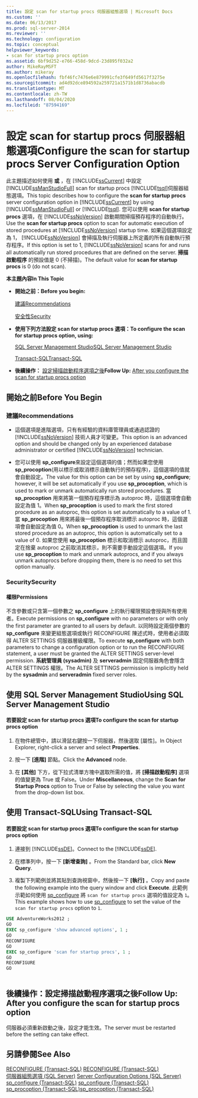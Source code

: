 ```yaml
---
title: 設定 scan for startup procs 伺服器組態選項 | Microsoft Docs
ms.custom: ''
ms.date: 06/13/2017
ms.prod: sql-server-2014
ms.reviewer: ''
ms.technology: configuration
ms.topic: conceptual
helpviewer_keywords:
- scan for startup procs option
ms.assetid: 6bf9d252-e766-458d-9dcd-23d895f032a2
author: MikeRayMSFT
ms.author: mikeray
ms.openlocfilehash: fbf46fc7476e6e879991cfe3f649fd5617f3275e
ms.sourcegitcommit: ad4d92dce894592a259721a1571b1d8736abacdb
ms.translationtype: MT
ms.contentlocale: zh-TW
ms.lasthandoff: 08/04/2020
ms.locfileid: "87594169"
---
```

# <a name="configure-the-scan-for-startup-procs-server-configuration-option"></a><span data-ttu-id="d0b68-102">設定 scan for startup procs 伺服器組態選項</span><span class="sxs-lookup"><span data-stu-id="d0b68-102">Configure the scan for startup procs Server Configuration Option</span></span>
  <span data-ttu-id="d0b68-103">此主題描述如何使用 **或** ，在 [!INCLUDE[ssCurrent](../../includes/sscurrent-md.md)] 中設定 [!INCLUDE[ssManStudioFull](../../includes/ssmanstudiofull-md.md)] scan for startup procs [!INCLUDE[tsql](../../includes/tsql-md.md)]伺服器組態選項。</span><span class="sxs-lookup"><span data-stu-id="d0b68-103">This topic describes how to configure the **scan for startup procs** server configuration option in [!INCLUDE[ssCurrent](../../includes/sscurrent-md.md)] by using [!INCLUDE[ssManStudioFull](../../includes/ssmanstudiofull-md.md)] or [!INCLUDE[tsql](../../includes/tsql-md.md)].</span></span> <span data-ttu-id="d0b68-104">您可以使用 **scan for startup procs** 選項，在 [!INCLUDE[ssNoVersion](../../includes/ssnoversion-md.md)] 啟動期間掃描預存程序的自動執行。</span><span class="sxs-lookup"><span data-stu-id="d0b68-104">Use the **scan for startup procs** option to scan for automatic execution of stored procedures at [!INCLUDE[ssNoVersion](../../includes/ssnoversion-md.md)] startup time.</span></span> <span data-ttu-id="d0b68-105">如果這個選項設定為 1， [!INCLUDE[ssNoVersion](../../includes/ssnoversion-md.md)] 會掃描及執行伺服器上所定義的所有自動執行預存程序。</span><span class="sxs-lookup"><span data-stu-id="d0b68-105">If this option is set to 1, [!INCLUDE[ssNoVersion](../../includes/ssnoversion-md.md)] scans for and runs all automatically run stored procedures that are defined on the server.</span></span> <span data-ttu-id="d0b68-106">**掃描啟動程序** 的預設值是 0 (不掃描)。</span><span class="sxs-lookup"><span data-stu-id="d0b68-106">The default value for **scan for startup procs** is 0 (do not scan).</span></span>  
  
 <span data-ttu-id="d0b68-107">**本主題內容**</span><span class="sxs-lookup"><span data-stu-id="d0b68-107">**In This Topic**</span></span>  
  
-   <span data-ttu-id="d0b68-108">**開始之前：**</span><span class="sxs-lookup"><span data-stu-id="d0b68-108">**Before you begin:**</span></span>  
  
     [<span data-ttu-id="d0b68-109">建議</span><span class="sxs-lookup"><span data-stu-id="d0b68-109">Recommendations</span></span>](#Recommendations)  
  
     [<span data-ttu-id="d0b68-110">安全性</span><span class="sxs-lookup"><span data-stu-id="d0b68-110">Security</span></span>](#Security)  
  
-   <span data-ttu-id="d0b68-111">**使用下列方法設定 scan for startup procs 選項：**</span><span class="sxs-lookup"><span data-stu-id="d0b68-111">**To configure the scan for startup procs option, using:**</span></span>  
  
     [<span data-ttu-id="d0b68-112">SQL Server Management Studio</span><span class="sxs-lookup"><span data-stu-id="d0b68-112">SQL Server Management Studio</span></span>](#SSMSProcedure)  
  
     [<span data-ttu-id="d0b68-113">Transact-SQL</span><span class="sxs-lookup"><span data-stu-id="d0b68-113">Transact-SQL</span></span>](#TsqlProcedure)  
  
-   <span data-ttu-id="d0b68-114">**後續操作：** [設定掃描啟動程序選項之後](#FollowUp)</span><span class="sxs-lookup"><span data-stu-id="d0b68-114">**Follow Up:**  [After you configure the scan for startup procs option](#FollowUp)</span></span>  
  
##  <a name="before-you-begin"></a><a name="BeforeYouBegin"></a> <span data-ttu-id="d0b68-115">開始之前</span><span class="sxs-lookup"><span data-stu-id="d0b68-115">Before You Begin</span></span>  
  
###  <a name="recommendations"></a><a name="Recommendations"></a> <span data-ttu-id="d0b68-116">建議</span><span class="sxs-lookup"><span data-stu-id="d0b68-116">Recommendations</span></span>  
  
-   <span data-ttu-id="d0b68-117">這個選項是進階選項，只有有經驗的資料庫管理員或通過認證的 [!INCLUDE[ssNoVersion](../../includes/ssnoversion-md.md)] 技術人員才可變更。</span><span class="sxs-lookup"><span data-stu-id="d0b68-117">This option is an advanced option and should be changed only by an experienced database administrator or certified [!INCLUDE[ssNoVersion](../../includes/ssnoversion-md.md)] technician.</span></span>  
  
-   <span data-ttu-id="d0b68-118">您可以使用 **sp_configure**來設定這個選項的值；然而如果您使用 **sp_procoption**(用以標示或取消標示自動執行的預存程序)，這個選項的值就會自動設定。</span><span class="sxs-lookup"><span data-stu-id="d0b68-118">The value for this option can be set by using **sp_configure**; however, it will be set automatically if you use **sp_procoption**, which is used to mark or unmark automatically run stored procedures.</span></span> <span data-ttu-id="d0b68-119">當 **sp_procoption** 用來將第一個預存程序標示為 autoproc 時，這個選項會自動設定為值 1。</span><span class="sxs-lookup"><span data-stu-id="d0b68-119">When **sp_procoption** is used to mark the first stored procedure as an autoproc, this option is set automatically to a value of 1.</span></span> <span data-ttu-id="d0b68-120">當 **sp_procoption** 用來將最後一個預存程序取消標示 autoproc 時，這個選項會自動設定為值 0。</span><span class="sxs-lookup"><span data-stu-id="d0b68-120">When **sp_procoption** is used to unmark the last stored procedure as an autoproc, this option is automatically set to a value of 0.</span></span> <span data-ttu-id="d0b68-121">如果您使用 **sp_procoption** 標示和取消標示 autoproc，而且固定在捨棄 autoproc 之前取消其標示，則不需要手動設定這個選項。</span><span class="sxs-lookup"><span data-stu-id="d0b68-121">If you use **sp_procoption** to mark and unmark autoprocs, and if you always unmark autoprocs before dropping them, there is no need to set this option manually.</span></span>  
  
###  <a name="security"></a><a name="Security"></a> <span data-ttu-id="d0b68-122">Security</span><span class="sxs-lookup"><span data-stu-id="d0b68-122">Security</span></span>  
  
####  <a name="permissions"></a><a name="Permissions"></a> <span data-ttu-id="d0b68-123">權限</span><span class="sxs-lookup"><span data-stu-id="d0b68-123">Permissions</span></span>  
 <span data-ttu-id="d0b68-124">不含參數或只含第一個參數之 **sp_configure** 上的執行權限預設會授與所有使用者。</span><span class="sxs-lookup"><span data-stu-id="d0b68-124">Execute permissions on **sp_configure** with no parameters or with only the first parameter are granted to all users by default.</span></span> <span data-ttu-id="d0b68-125">以同時設定兩個參數的 **sp_configure** 來變更組態選項或執行 RECONFIGURE 陳述式時，使用者必須取得 ALTER SETTINGS 伺服器層級權限。</span><span class="sxs-lookup"><span data-stu-id="d0b68-125">To execute **sp_configure** with both parameters to change a configuration option or to run the RECONFIGURE statement, a user must be granted the ALTER SETTINGS server-level permission.</span></span> <span data-ttu-id="d0b68-126">**系統管理員 (sysadmin)** 及 **serveradmin** 固定伺服器角色會隱含 ALTER SETTINGS 權限。</span><span class="sxs-lookup"><span data-stu-id="d0b68-126">The ALTER SETTINGS permission is implicitly held by the **sysadmin** and **serveradmin** fixed server roles.</span></span>  
  
##  <a name="using-sql-server-management-studio"></a><a name="SSMSProcedure"></a> <span data-ttu-id="d0b68-127">使用 SQL Server Management Studio</span><span class="sxs-lookup"><span data-stu-id="d0b68-127">Using SQL Server Management Studio</span></span>  
  
#### <a name="to-configure-the-scan-for-startup-procs-option"></a><span data-ttu-id="d0b68-128">若要設定 scan for startup procs 選項</span><span class="sxs-lookup"><span data-stu-id="d0b68-128">To configure the scan for startup procs option</span></span>  
  
1.  <span data-ttu-id="d0b68-129">在物件總管中，請以滑鼠右鍵按一下伺服器，然後選取 [屬性]。</span><span class="sxs-lookup"><span data-stu-id="d0b68-129">In Object Explorer, right-click a server and select **Properties**.</span></span>  
  
2.  <span data-ttu-id="d0b68-130">按一下 **[進階]** 節點。</span><span class="sxs-lookup"><span data-stu-id="d0b68-130">Click the **Advanced** node.</span></span>  
  
3.  <span data-ttu-id="d0b68-131">在 **[其他]** 下方，從下拉式清單方塊中選取所需的值，將 **[掃描啟動程序]** 選項的值變更為 True 或 False。</span><span class="sxs-lookup"><span data-stu-id="d0b68-131">Under **Miscellaneous**, change the **Scan for Startup Procs** option to True or False by selecting the value you want from the drop-down list box.</span></span>  
  
##  <a name="using-transact-sql"></a><a name="TsqlProcedure"></a> <span data-ttu-id="d0b68-132">使用 Transact-SQL</span><span class="sxs-lookup"><span data-stu-id="d0b68-132">Using Transact-SQL</span></span>  
  
#### <a name="to-configure-the-scan-for-startup-procs-option"></a><span data-ttu-id="d0b68-133">若要設定 scan for startup procs 選項</span><span class="sxs-lookup"><span data-stu-id="d0b68-133">To configure the scan for startup procs option</span></span>  
  
1.  <span data-ttu-id="d0b68-134">連接到 [!INCLUDE[ssDE](../../includes/ssde-md.md)]。</span><span class="sxs-lookup"><span data-stu-id="d0b68-134">Connect to the [!INCLUDE[ssDE](../../includes/ssde-md.md)].</span></span>  
  
2.  <span data-ttu-id="d0b68-135">在標準列中，按一下 **[新增查詢]** 。</span><span class="sxs-lookup"><span data-stu-id="d0b68-135">From the Standard bar, click **New Query**.</span></span>  
  
3.  <span data-ttu-id="d0b68-136">複製下列範例並將其貼到查詢視窗中，然後按一下 **[執行]** 。</span><span class="sxs-lookup"><span data-stu-id="d0b68-136">Copy and paste the following example into the query window and click **Execute**.</span></span> <span data-ttu-id="d0b68-137">此範例示範如何使用 [sp_configure](/sql/relational-databases/system-stored-procedures/sp-configure-transact-sql) 將 `scan for startup procs` 選項的值設定為 `1`。</span><span class="sxs-lookup"><span data-stu-id="d0b68-137">This example shows how to use [sp_configure](/sql/relational-databases/system-stored-procedures/sp-configure-transact-sql) to set the value of the `scan for startup procs` option to `1`.</span></span>  
  
```sql  
USE AdventureWorks2012 ;  
GO  
EXEC sp_configure 'show advanced options', 1 ;  
GO  
RECONFIGURE  
GO  
EXEC sp_configure 'scan for startup procs', 1 ;  
GO  
RECONFIGURE  
GO  
  
```  
  
##  <a name="follow-up-after-you-configure-the-scan-for-startup-procs-option"></a><a name="FollowUp"></a> <span data-ttu-id="d0b68-138">後續操作：設定掃描啟動程序選項之後</span><span class="sxs-lookup"><span data-stu-id="d0b68-138">Follow Up: After you configure the scan for startup procs option</span></span>  
 <span data-ttu-id="d0b68-139">伺服器必須重新啟動之後，設定才能生效。</span><span class="sxs-lookup"><span data-stu-id="d0b68-139">The server must be restarted before the setting can take effect.</span></span>  
  
## <a name="see-also"></a><span data-ttu-id="d0b68-140">另請參閱</span><span class="sxs-lookup"><span data-stu-id="d0b68-140">See Also</span></span>  
 <span data-ttu-id="d0b68-141">[RECONFIGURE &#40;Transact-SQL&#41;](/sql/t-sql/language-elements/reconfigure-transact-sql) </span><span class="sxs-lookup"><span data-stu-id="d0b68-141">[RECONFIGURE &#40;Transact-SQL&#41;](/sql/t-sql/language-elements/reconfigure-transact-sql) </span></span>  
 <span data-ttu-id="d0b68-142">[伺服器組態選項 &#40;SQL Server&#41;](server-configuration-options-sql-server.md) </span><span class="sxs-lookup"><span data-stu-id="d0b68-142">[Server Configuration Options &#40;SQL Server&#41;](server-configuration-options-sql-server.md) </span></span>  
 <span data-ttu-id="d0b68-143">[sp_configure &#40;Transact-SQL&#41;](/sql/relational-databases/system-stored-procedures/sp-configure-transact-sql) </span><span class="sxs-lookup"><span data-stu-id="d0b68-143">[sp_configure &#40;Transact-SQL&#41;](/sql/relational-databases/system-stored-procedures/sp-configure-transact-sql) </span></span>  
 [<span data-ttu-id="d0b68-144">sp_procoption &#40;Transact-SQL&#41;</span><span class="sxs-lookup"><span data-stu-id="d0b68-144">sp_procoption &#40;Transact-SQL&#41;</span></span>](/sql/relational-databases/system-stored-procedures/sp-procoption-transact-sql)  
  
  
